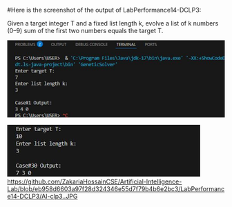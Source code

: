 #Here is the screenshot of the output of LabPerformance14-DCLP3:

Given a target integer T and a fixed list length k, evolve a list of k numbers (0–9) sum of the first two numbers equals the target T.

![image_alt](https://github.com/ZakariaHossainCSE/Artificial-Intelligence-Lab/blob/c48b0f82682ab79c9262461cf6f510082ab22dd2/LabPerformance14-DCLP3/AI-clp3.JPG)


![image_alt](https://github.com/ZakariaHossainCSE/Artificial-Intelligence-Lab/blob/eb958d6603a97f28d324346e55d7f79b4b6e2bc3/LabPerformance14-DCLP3/AI-clp3..JPG)
https://github.com/ZakariaHossainCSE/Artificial-Intelligence-Lab/blob/eb958d6603a97f28d324346e55d7f79b4b6e2bc3/LabPerformance14-DCLP3/AI-clp3..JPG

